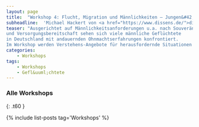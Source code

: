 ```yaml
---
layout: page
title:  "Workshop 4: Flucht, Migration und Männlichkeiten – Jungen&#42;arbeit mit Gefl&uuml;chteten"
subheadline:  'Michael Hackert von <a href="https://www.dissens.de/">dissens e.V.</a>'
teaser: "Ausgerichtet auf Männlichkeitsanforderungen u.a. nach Souveränität
und Versorgungsbereitschaft sehen sich viele männliche Geflüchtete
in Deutschland mit andauernden Ohnmachtserfahrungen konfrontiert.
Im Workshop werden Verstehens-Angebote für herausfordernde Situationen gemacht und konstruktive Wege gesucht, respektvoll, unterstützend und professionell mit den Klienten wie sich selbst umzugehen."
categories:
    - Workshops
tags:
    - Workshops
    - Gefl&uuml;chtete
---
```

<!--more-->


### Alle Workshops 
{: .t60 }


{% include list-posts tag='Workshops' %}
